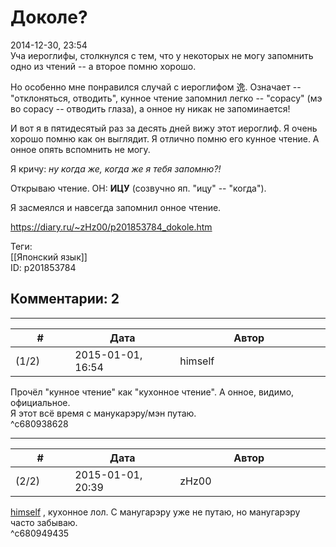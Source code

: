 Доколе?
=======

  
2014-12-30, 23:54  
 Уча иероглифы, столкнулся с тем, что у некоторых не могу запомнить одно из чтений -- а второе помню хорошо.   
   
 Но особенно мне понравился случай с иероглифом 逸. Означает -- "отклоняться, отводить", кунное чтение запомнил легко -- "сорасу" (мэ во сорасу -- отводить глаза), а онное ну никак не запоминается!   
   
 И вот я в пятидесятый раз за десять дней вижу этот иероглиф. Я очень хорошо помню как он выглядит. Я отлично помню его кунное чтение. А онное опять вспомнить не могу.   
   
 Я кричу:  *ну когда же, когда же я тебя запомню?!*    
   
 Открываю чтение. ОН:  **ИЦУ**  (созвучно яп. "ицу" -- "когда").   
   
 Я засмеялся и навсегда запомнил онное чтение.   
  
<https://diary.ru/~zHz00/p201853784_dokole.htm>  
  
Теги:  
[[Японский язык]]  
ID: p201853784  


Комментарии: 2
--------------

  


---



|         #         |              Дата              |                     Автор                     |           ID           |
| --- | --- | --- | --- |
| (1/2) | 2015-01-01, 16:54 | himself | c680938628 |

  
 Прочёл "кунное чтение" как "кухонное чтение". А онное, видимо, официальное.   
 Я этот всё время с манукарэру/мэн путаю.   
 ^c680938628

---



|         #         |              Дата              |                     Автор                     |           ID           |
| --- | --- | --- | --- |
| (2/2) | 2015-01-01, 20:39 | zHz00 | c680949435 |

  
  [himself](http://himself.diary.ru "void")  , кухонное лол. С манугарэру уже не путаю, но манугарэру часто забываю.   
 ^c680949435